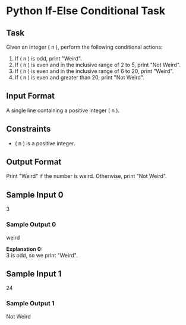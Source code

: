 # Python If-Else Conditional Task

## Task

Given an integer \( n \), perform the following conditional actions:

1. If \( n \) is odd, print "Weird".
2. If \( n \) is even and in the inclusive range of 2 to 5, print "Not Weird".
3. If \( n \) is even and in the inclusive range of 6 to 20, print "Weird".
4. If \( n \) is even and greater than 20, print "Not Weird".

## Input Format

A single line containing a positive integer \( n \).

## Constraints

- \( n \) is a positive integer.

## Output Format

Print "Weird" if the number is weird. Otherwise, print "Not Weird".

## Sample Input 0

3

### Sample Output 0

weird

**Explanation 0:**  
3 is odd, so we print "Weird".

## Sample Input 1


24

### Sample Output 1


Not Weird
